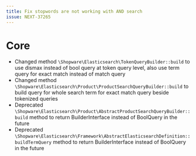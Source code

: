```yaml
---
title: Fix stopwords are not working with AND search
issue: NEXT-37265
---
```

# Core
* Changed method `\Shopware\Elasticsearch\TokenQueryBuilder::build` to use dismax instead of bool query at token query level, also use term query for exact match instead of match query
* Changed method `\Shopware\Elasticsearch\Product\ProductSearchQueryBuilder::build` to build query for whole search term for exact match query beside tokenized queries
* Deprecated `\Shopware\Elasticsearch\Product\AbstractProductSearchQueryBuilder::build` method to return BuilderInterface instead of BoolQuery in the future
* Deprecated `\Shopware\Elasticsearch\Framework\AbstractElasticsearchDefinition::buildTermQuery` method to return BuilderInterface instead of BoolQuery in the future
